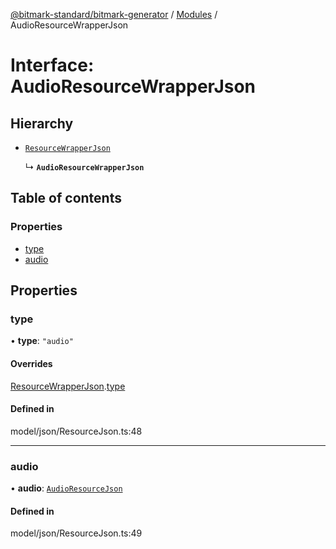[@bitmark-standard/bitmark-generator](../API.md) / [Modules](../modules.md) / AudioResourceWrapperJson

# Interface: AudioResourceWrapperJson

## Hierarchy

- [`ResourceWrapperJson`](ResourceWrapperJson.md)

  ↳ **`AudioResourceWrapperJson`**

## Table of contents

### Properties

- [type](AudioResourceWrapperJson.md#type)
- [audio](AudioResourceWrapperJson.md#audio)

## Properties

### type

• **type**: ``"audio"``

#### Overrides

[ResourceWrapperJson](ResourceWrapperJson.md).[type](ResourceWrapperJson.md#type)

#### Defined in

model/json/ResourceJson.ts:48

___

### audio

• **audio**: [`AudioResourceJson`](AudioResourceJson.md)

#### Defined in

model/json/ResourceJson.ts:49
